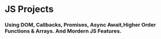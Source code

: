 # JS Projects
### Using DOM, Callbacks, Promises, Async Await,Higher Order Functions & Arrays. And Mordern JS Features.
